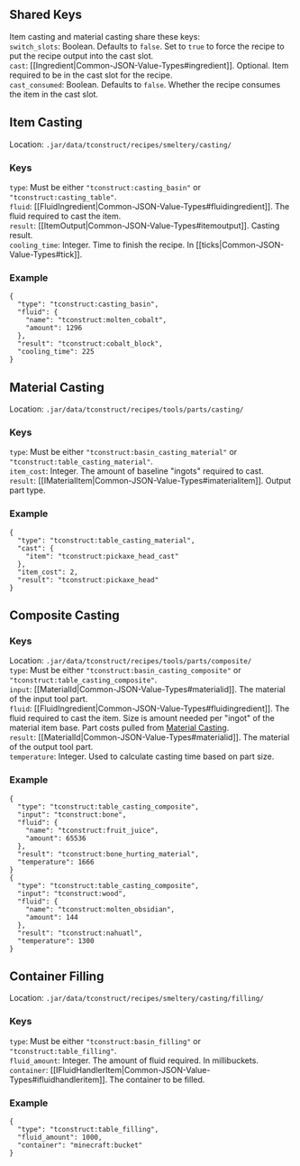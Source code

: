 ## Shared Keys
Item casting and material casting share these keys:  
`switch_slots`: Boolean. Defaults to `false`. Set to `true` to force the recipe to put the recipe output into the cast slot.  
`cast`: [[Ingredient|Common-JSON-Value-Types#ingredient]]. Optional. Item required to be in the cast slot for the recipe.  
`cast_consumed`: Boolean. Defaults to `false`. Whether the recipe consumes the item in the cast slot.  

## Item Casting
Location: `.jar/data/tconstruct/recipes/smeltery/casting/`
### Keys
`type`: Must be either `"tconstruct:casting_basin"` or `"tconstruct:casting_table"`.  
`fluid`: [[FluidIngredient|Common-JSON-Value-Types#fluidingredient]]. The fluid required to cast the item.  
`result`: [[ItemOutput|Common-JSON-Value-Types#itemoutput]]. Casting result.  
`cooling_time`: Integer. Time to finish the recipe. In [[ticks|Common-JSON-Value-Types#tick]].  
### Example
    {
      "type": "tconstruct:casting_basin",
      "fluid": {
        "name": "tconstruct:molten_cobalt",
        "amount": 1296
      },
      "result": "tconstruct:cobalt_block",
      "cooling_time": 225
    }

## Material Casting
Location: `.jar/data/tconstruct/recipes/tools/parts/casting/`
### Keys
`type`: Must be either `"tconstruct:basin_casting_material"` or `"tconstruct:table_casting_material"`.  
`item_cost`: Integer. The amount of baseline "ingots" required to cast.  
`result`: [[IMaterialItem|Common-JSON-Value-Types#imaterialitem]]. Output part type.  
### Example
    {
      "type": "tconstruct:table_casting_material",
      "cast": {
        "item": "tconstruct:pickaxe_head_cast"
      },
      "item_cost": 2,
      "result": "tconstruct:pickaxe_head"
    }

## Composite Casting
### Keys
Location: `.jar/data/tconstruct/recipes/tools/parts/composite/`  
`type`: Must be either `"tconstruct:basin_casting_composite"` or `"tconstruct:table_casting_composite"`.  
`input`: [[MaterialId|Common-JSON-Value-Types#materialid]]. The material of the input tool part.  
`fluid`: [[FluidIngredient|Common-JSON-Value-Types#fluidingredient]]. The fluid required to cast the item. Size is amount needed per "ingot" of the material item base. Part costs pulled from [Material Casting](#material-casting).  
`result`: [[MaterialId|Common-JSON-Value-Types#materialid]]. The material of the output tool part.  
`temperature`: Integer. Used to calculate casting time based on part size.  
### Example
    {
      "type": "tconstruct:table_casting_composite",
      "input": "tconstruct:bone",
      "fluid": {
        "name": "tconstruct:fruit_juice",
        "amount": 65536
      },
      "result": "tconstruct:bone_hurting_material",
      "temperature": 1666
    }
    {
      "type": "tconstruct:table_casting_composite",
      "input": "tconstruct:wood",
      "fluid": {
        "name": "tconstruct:molten_obsidian",
        "amount": 144
      },
      "result": "tconstruct:nahuatl",
      "temperature": 1300
    }

## Container Filling
Location: `.jar/data/tconstruct/recipes/smeltery/casting/filling/`
### Keys
`type`: Must be either `"tconstruct:basin_filling"` or `"tconstruct:table_filling"`.  
`fluid_amount`: Integer. The amount of fluid required. In millibuckets.  
`container`: [[IFluidHandlerItem|Common-JSON-Value-Types#ifluidhandleritem]]. The container to be filled.  
### Example
    {
      "type": "tconstruct:table_filling",
      "fluid_amount": 1000,
      "container": "minecraft:bucket"
    }


